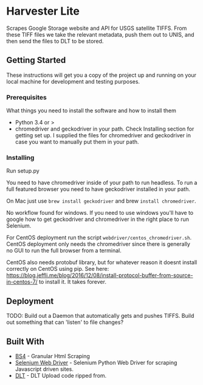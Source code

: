 # Harvester Lite

Scrapes Google Storage website and API for USGS satellite TIFFS. From these TIFF files
we take the relevant metadata, push them out to UNIS, and then send the files to DLT
to be stored.

## Getting Started

These instructions will get you a copy of the project up and running on your local machine for development and testing purposes.

### Prerequisites

What things you need to install the software and how to install them

* Python 3.4 or >
* chromedriver and geckodriver in your path. Check Installing section for getting set up.
I supplied the files for chromedriver and geckodriver in case you want to manually put them in your path.

### Installing

Run setup.py

You need to have chromedriver inside of your path to run headless. To run a full featured
browser you need to have geckodriver installed in your path.

On Mac just use `brew install geckodriver` and brew `install chromedriver`.

No workflow found for windows. If you need to use windows you'll have to google how
to get geckodriver and chromedriver in the right place to run Selenium.

For CentOS deployment run the script ` webdriver/centos_chromedriver.sh `. CentOS deployment only needs the chromedriver since there is generally no GUI
to run the full browser from a terminal.

CentOS also needs protobuf library, but for whatever reason it doesnt install correctly on CentOS using pip.
See here: https://blog.jeffli.me/blog/2016/12/08/install-protocol-buffer-from-source-in-centos-7/ to install it.
It takes forever.

## Deployment

TODO: Build out a Daemon that automatically gets and pushes TIFFS. Build out something that can 'listen' to file changes?

## Built With

* [BS4](https://www.crummy.com/software/BeautifulSoup/bs4/doc/) - Granular Html Scraping
* [Selenium Web Driver](http://selenium-python.readthedocs.io/getting-started.html) - Selenium Python Web Driver for scraping Javascript driven sites.
* [DLT](https://github.com/datalogistics/dlt-web/blob/develop/public/js/map/TopologyMapController.js#L81) - DLT Upload code ripped from.
